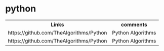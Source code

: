 # python
<html>
  <body>
    <table>
      <th>Links</th>
      <th>comments</th>
      <tr>
        <td>https://github.com/TheAlgorithms/Python</td>
        <td>Python Algorithms</td>
      </tr>
      <tr>
        <td>https://github.com/TheAlgorithms/Python</td>
        <td>Python Algorithms</td>
      </tr>
    </table>
  </body>
</html>
